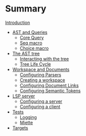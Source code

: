 # Summary

[Introduction](./index.md)

 - [AST and Queries](ast-and-queries/index.md)
   - [Core Query](ast-and-queries/core-query.md)
   - [Seq macro](ast-and-queries/seq.md)
   - [Choice macro](ast-and-queries/choice.md)
 - [The AST tree](the-ast-tree/index.md)
   - [Interacting with the tree](the-ast-tree/interacting-with-the-tree.md)
   - [Tree Life Cycle](the-ast-tree/tree-life-cycle.md)
 - [Workspace and Documents](workspace-and-document/index.md)
   - [Configuring Parsers](workspace-and-document/configuring-parsers.md)
   - [Creating a workspace](workspace-and-document/creating-a-workspace.md)
   - [Configuring Document Links](workspace-and-document/configuring-document-links.md)
   - [Configuring Semantic Tokens](workspace-and-document/configuring-semantic-tokens.md)
 - [LSP server]()
   - [Configuring a server](lsp-server/configuring-a-server.md)
   - [Configuring a client](lsp-server/configuring-a-client.md)
 - [Tests]()
   - [Logging](tests/logging.md)
   - [Miette](tests/miette.md)
- [Targets](targets/index.md)
